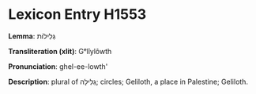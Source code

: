 # Lexicon Entry H1553

**Lemma**: גְּלִילוֹת

**Transliteration (xlit)**: Gᵉlîylôwth

**Pronunciation**: ghel-ee-lowth'

**Description**:
plural of גְלִילָה; circles; Geliloth, a place in Palestine; Geliloth.
